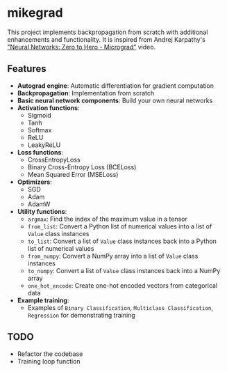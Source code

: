 # mikegrad

This project implements backpropagation from scratch with additional enhancements and functionality. It is inspired from Andrej Karpathy's ["Neural Networks: Zero to Hero - Micrograd"](https://www.youtube.com/watch?v=VMj-3S1tku0) video.

## Features

- **Autograd engine**: Automatic differentiation for gradient computation
- **Backpropagation**: Implementation from scratch
- **Basic neural network components**: Build your own neural networks
- **Activation functions**:
  - Sigmoid
  - Tanh
  - Softmax
  - ReLU
  - LeakyReLU
- **Loss functions**:
  - CrossEntropyLoss
  - Binary Cross-Entropy Loss (BCELoss)
  - Mean Squared Error (MSELoss)
- **Optimizers**:
  - SGD
  - Adam
  - AdamW
- **Utility functions**:
  - `argmax`: Find the index of the maximum value in a tensor
  - `from_list`: Convert a Python list of numerical values into a list of `Value` class instances
  - `to_list`: Convert a list of `Value` class instances back into a Python list of numerical values
  - `from_numpy`: Convert a NumPy array into a list of `Value` class instances
  - `to_numpy`: Convert a list of `Value` class instances back into a NumPy array
  - `one_hot_encode`: Create one-hot encoded vectors from categorical data
- **Example training**:
  - Examples of `Binary Classification`, `Multiclass Classification`, `Regression` for demonstrating training

## TODO

- Refactor the codebase
- Training loop function
